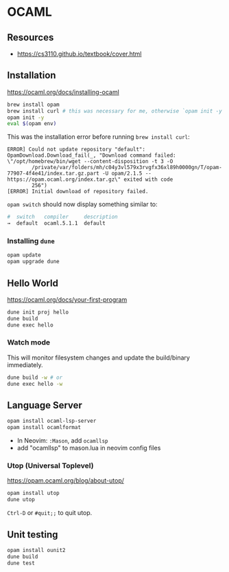 # OCAML

## Resources

- https://cs3110.github.io/textbook/cover.html

## Installation

https://ocaml.org/docs/installing-ocaml

```bash
brew install opam
brew install curl # this was necessary for me, otherwise `opam init -y' would fail
opam init -y
eval $(opam env)
```

This was the installation error before running `brew install curl`:
```
ERROR] Could not update repository "default": OpamDownload.Download_fail(_, "Download command failed: \"/opt/homebrew/bin/wget --content-disposition -t 3 -O                  
        /private/var/folders/mh/c04y3vl579x3rvgfx36xl89h0000gn/T/opam-77907-4f4e41/index.tar.gz.part -U opam/2.1.5 -- https://opam.ocaml.org/index.tar.gz\" exited with code
        256")                                                                                                                                                                  
[ERROR] Initial download of repository failed.
```

`opam switch` should now display something similar to:

```bash
#  switch   compiler     description
→  default  ocaml.5.1.1  default
```

### Installing `dune`

```bash
opam update
opam upgrade dune
```

## Hello World

https://ocaml.org/docs/your-first-program

```bash
dune init proj hello
dune build
dune exec hello
```

### Watch mode

This will monitor filesystem changes and update the build/binary immediately.

```bash
dune build -w # or
dune exec hello -w
```

## Language Server

```bash
opam install ocaml-lsp-server
opam install ocamlformat
```

- In Neovim: `:Mason`, add `ocamllsp`
- add "ocamllsp" to mason.lua in neovim config files

### Utop (Universal Toplevel)

https://opam.ocaml.org/blog/about-utop/

```bash
opam install utop
dune utop
```

`Ctrl-D` or `#quit;;` to quit utop.

## Unit testing

```bash
opam install ounit2
dune build
dune test
```
